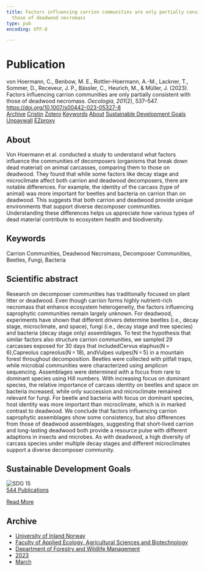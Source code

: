 ```yaml
---
title: Factors influencing carrion communities are only partially consistent with
  those of deadwood necromass
type: pub
encoding: UTF-8

---
```

<h1>Publication</h1>
<article id="csl-bib-container-F287DEWK" class="csl-bib-container">
  <div class="csl-bib-body"> <div class="csl-entry">von Hoermann, C., Benbow, M. E., Rottler-Hoermann, A.-M., Lackner, T., Sommer, D., Receveur, J. P., Bässler, C., Heurich, M., &#38; Müller, J. (2023). Factors influencing carrion communities are only partially consistent with those of deadwood necromass. <i>Oecologia</i>, <i>201</i>(2), 537–547. <a href="https://doi.org/10.1007/s00442-023-05327-8">https://doi.org/10.1007/s00442-023-05327-8</a></div> </div>
  <div class="csl-bib-buttons">
    <a href="#taxonomy-article-F287DEWK" alt="archive" class="csl-bib-button">Archive</a>
    <a href="https://app.cristin.no/results/show.jsf?id=2136167" alt="Cristin" class="csl-bib-button">Cristin</a>
    <a href="http://zotero.org/groups/5881554/items/F287DEWK" alt="Zotero" class="csl-bib-button">Zotero</a>
    <a href="#keywords-article-F287DEWK" alt="keywords" class="csl-bib-button">Keywords</a>
    <a href="#about-article-F287DEWK" alt="about_pub" class="csl-bib-button">About</a>
    <a href="#sdg-article-F287DEWK" alt="sdg" class="csl-bib-button">Sustainable Development Goals</a>
    <a href="https://link.springer.com/content/pdf/10.1007/s00442-023-05327-8.pdf" alt="Unpaywall" class="csl-bib-button">Unpaywall</a>
    <a href="https://link.springer.com/content/pdf/10.1007/s00442-023-05327-8.pdf" alt="EZproxy" class="csl-bib-button">EZproxy</a>
  </div>
  <div id="csl-bib-meta-container-F287DEWK"></div>
</article>
<div id="csl-bib-meta-F287DEWK" class="csl-bib-meta">
  <article id="about-article-F287DEWK" class="about_pub-article">
    <h1>About</h1>
    Von Hoermann et al. conducted a study to understand what factors influence the communities of decomposers (organisms that break down dead material) on animal carcasses, comparing them to those on deadwood. They found that while some factors like decay stage and microclimate affect both carrion and deadwood decomposers, there are notable differences. For example, the identity of the carcass (type of animal) was more important for beetles and bacteria on carrion than on deadwood. This suggests that both carrion and deadwood provide unique environments that support diverse decomposer communities. Understanding these differences helps us appreciate how various types of dead material contribute to ecosystem health and biodiversity.
  </article>
  <article id="keywords-article-F287DEWK" class="keywords-article">
    <h1>Keywords</h1>
    Carrion Communities, Deadwood Necromass, Decomposer Communities, Beetles, Fungi, Bacteria
  </article>
  <article id="abstract-article-F287DEWK" class="abstract-article">
    <h1>Scientific abstract</h1>
    Research on decomposer communities has traditionally focused on plant litter or deadwood. Even though carrion forms highly nutrient-rich necromass that enhance ecosystem heterogeneity, the factors influencing saprophytic communities remain largely unknown. For deadwood, experiments have shown that different drivers determine beetles (i.e., decay stage, microclimate, and space), fungi (i.e., decay stage and tree species) and bacteria (decay stage only) assemblages. To test the hypothesis that similar factors also structure carrion communities, we sampled 29 carcasses exposed for 30 days that includedCervus elaphus(N = 6),Capreolus capreolus(N = 18), andVulpes vulpes(N = 5) in a mountain forest throughout decomposition. Beetles were collected with pitfall traps, while microbial communities were characterized using amplicon sequencing. Assemblages were determined with a focus from rare to dominant species using Hill numbers. With increasing focus on dominant species, the relative importance of carcass identity on beetles and space on bacteria increased, while only succession and microclimate remained relevant for fungi. For beetle and bacteria with focus on dominant species, host identity was more important than microclimate, which is in marked contrast to deadwood. We conclude that factors influencing carrion saprophytic assemblages show some consistency, but also differences from those of deadwood assemblages, suggesting that short-lived carrion and long-lasting deadwood both provide a resource pulse with different adaptions in insects and microbes. As with deadwood, a high diversity of carcass species under multiple decay stages and different microclimates support a diverse decomposer community.
  </article>
  <article id="sdg-article-F287DEWK" class="sdg-article">
    <h1>Sustainable Development Goals</h1>
    <div class="sdg-container"><div id="sdg15" class="sdg">
        <img src="{{< params subfolder >}}images/sdg/sdg15_en.png" class="image" alt="SDG 15">
        <div class="sdg-overlay">
          <a href="{{< params subfolder >}}en/archive/?sdg=15#archive" class="sdg-publication-count"><span>544</span> Publications</a>
          <p><a href="https://sdgs.un.org/goals/goal15" class="sdg-read-more">Read More</a></p>
        </div>
      </div></div>
  </article>
  <article id="taxonomy-article-F287DEWK" class="taxonomy-article">
    <h1>Archive</h1>
    <ul>
      <li><a href="{{< params subfolder >}}en/archive/?key=3DCRN523">University of Inland Norway</a></li>
      <li><a href="{{< params subfolder >}}en/archive/?key=T77LXH6D">Faculty of Applied Ecology, Agricultural Sciences and Biotechnology</a></li>
      <li><a href="{{< params subfolder >}}en/archive/?key=7TRARPE3">Department of Forestry and Wildlife Management</a></li>
      <li><a href="{{< params subfolder >}}en/archive/?key=WXLLSUEU">2023</a></li>
      <li><a href="{{< params subfolder >}}en/archive/?key=HU97CPNH">March</a></li>
    </ul>
  </article>
</div>
